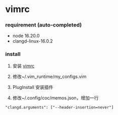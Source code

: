 # vimrc

### requirement (auto-completed)

- node 16.20.0
- clangd-linux-16.0.2

### install

1. 安装 [vimrc](https://github.com/amix/vimrc)

2. 修改~/.vim_runtime/my_configs.vim

3. PlugInstall 安装插件

4. 修改~/.config/coc/memos.json，增加一行

`"clangd.arguments": ["--header-insertion=never"]`
